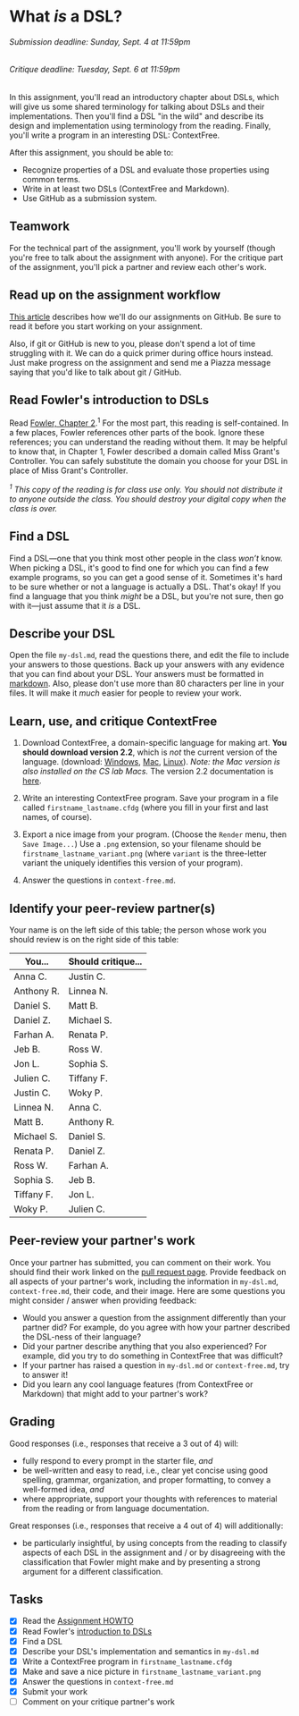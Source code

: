 [Assignment HOWTO]: https://github.com/hmc-cs111-fall2016/hmc-cs111-fall2016.github.io/wiki/Assignment-HOWTO
[Fowler]: https://sakai.claremont.edu/access/content/group/CX_mtg_91991/Fowler_Chapter2.pdf
[markdown]: https://github.com/adam-p/markdown-here/wiki/Markdown-Cheatsheet
[Pulls]: https://github.com/hmc-cs111-fall2016/what-is-a-DSL/pulls

# What _is_ a DSL?
###### _Submission deadline: Sunday, Sept. 4 at 11:59pm_
###### _Critique deadline: Tuesday, Sept. 6 at 11:59pm_

In this assignment, you'll read an introductory chapter about DSLs, which will 
give us some shared terminology for talking about DSLs and their 
implementations. Then you'll find a DSL "in the wild" and describe its design 
and implementation using terminology from the reading. Finally, you'll write a
program in an interesting DSL: ContextFree.

After this assignment, you should be able to:

- Recognize properties of a DSL and evaluate those properties using common 
terms.
- Write in at least two DSLs (ContextFree and Markdown).
- Use GitHub as a submission system.

## Teamwork
For the technical part of the assignment, you'll work by yourself (though you're
free to talk about the assignment with anyone). For the critique part of the
assignment, you'll pick a partner and review each other's work.

## Read up on the assignment workflow
[This article][Assignment HOWTO] describes how we'll do our assignments on
GitHub. Be sure to read it before you start working on your assignment.

Also, if git or GitHub is new to you, please don't spend a lot of time
struggling with it. We can do a quick primer during office hours instead.
Just make progress on the assignment and send me a Piazza message saying
that you'd like to talk about git / GitHub.

## Read Fowler's introduction to DSLs
Read [Fowler, Chapter 2][Fowler].<sup>1</sup> For the most part, this reading is 
self-contained. In a few places, Fowler references other parts of the book. 
Ignore these references; you can understand the reading without them. It may be 
helpful to know that, in Chapter 1, Fowler described a domain called Miss 
Grant's Controller. You can safely substitute the domain you choose for your DSL 
in place of Miss Grant's Controller. 

_<sup>1</sup> This copy of the reading is for class use only. You should not distribute
 it to anyone outside the class. You should destroy your digital copy when the 
 class is over._

## Find a DSL
Find a DSL—one that you think most other people in the class *won’t* know. 
When picking a DSL, it's good to find one for which you can find a few 
example programs, so you can get a good sense of it. Sometimes it's hard to be 
sure whether or not a language is actually a DSL. That's okay! If you find a 
language that you think *might* be a DSL, but you're not sure, then go with 
it—just assume that it *is* a DSL.

## Describe your DSL
Open the file `my-dsl.md`, read the questions there, and edit the file to
include your answers to those questions. Back up your answers with any evidence 
that you can find about your DSL. Your answers must be formatted in [markdown].
Also, please don't use more than 80 characters per line in your files. It will
make it _much_ easier for people to review your work.

## Learn, use, and critique ContextFree
1. Download ContextFree, a domain-specific language for making art. **You should
download version 2.2**, which is _not_ the current version of the language.
(download: [Windows](http://www.contextfreeart.org/download/ContextFreeInstall2.2.2.exe), 
[Mac](http://www.contextfreeart.org/download/ContextFree2.2.2.dmg),
[Linux](http://www.contextfreeart.org/download/ContextFreeSource2.2.2.tgz)).
_Note: the Mac version is also installed on the CS lab Macs._ The version 2.2
documentation is 
[here](https://github.com/MtnViewJohn/context-free/wiki/Version-2-Syntax).

2. Write an interesting ContextFree program. Save your program in a file called
`firstname_lastname.cfdg` (where you fill in your first and last names, of
course).

3. Export a nice image from your program. (Choose the `Render` menu, then `Save
Image...`) Use a `.png` extension, so your filename should be `
firstname_lastname_variant.png` (where `variant` is the three-letter variant the
uniquely identifies this version of your program).

4. Answer the questions in `context-free.md`.

## Identify your peer-review partner(s)
Your name is on the left side of this table; the person whose work you should
review is on the right side of this table:

| You...      | Should critique...          |
| ----------- | --------------------------- |
| Anna C.     | Justin C.                   |
| Anthony R.  | Linnea N.                   |
| Daniel S.   | Matt B.                     |
| Daniel Z.   | Michael S.                  |
| Farhan A.   | Renata P.                   |
| Jeb B.      | Ross W.                     |
| Jon L.      | Sophia S.                   |
| Julien C.   | Tiffany F.                  |
| Justin C.   | Woky P.                     |
| Linnea N.   | Anna C.                     |
| Matt B.     | Anthony R.                  |
| Michael S.  | Daniel S.                   |
| Renata P.   | Daniel Z.                   |
| Ross W.     | Farhan A.                   |
| Sophia S.   | Jeb B.                      |
| Tiffany F.  | Jon L.                      |
| Woky P.     | Julien C.                   |

## Peer-review your partner's work
Once your partner has submitted, you can comment on their work. You should find
their work linked on the [pull request page][Pulls]. Provide feedback on all
aspects of your partner's work, including the information in `my-dsl.md`,
`context-free.md`, their code, and their image. Here are some questions you
might consider / answer when providing feedback:

- Would you answer a question from the assignment differently than your partner
did? For example, do you agree with how your partner described the DSL-ness of
their language?
- Did your partner describe anything that you also experienced? For example, did
you try to do something in ContextFree that was difficult?
- If your partner has raised a question in `my-dsl.md` or `context-free.md`,
try to answer it!
- Did you learn any cool language features (from ContextFree or Markdown) that
might add to your partner's work?

## Grading
Good responses (i.e., responses that receive a 3 out of 4) will:

   + fully respond to every prompt in the starter file, _and_
   + be well-written and easy to read, i.e., clear yet concise using good 
   spelling, grammar, organization, and proper formatting, to convey a 
   well-formed idea, _and_
   + where appropriate, support your thoughts with references to material from
   the reading or from language documentation.

Great responses (i.e., responses that receive a 4 out of 4) will additionally:

   + be particularly insightful, by using concepts from the reading to classify
   aspects of each DSL in the assignment and / or by disagreeing with the
   classification that Fowler might make and by presenting a strong argument for
   a different classification.

## Tasks

- [x] Read the [Assignment HOWTO]
- [x] Read Fowler's [introduction to DSLs][Fowler]
- [x] Find a DSL
- [x] Describe your DSL's implementation and semantics in `my-dsl.md`
- [x] Write a ContextFree program in `firstname_lastname.cfdg`
- [x] Make and save a nice picture in `firstname_lastname_variant.png`
- [x] Answer the questions in `context-free.md`
- [x] Submit your work
- [ ] Comment on your critique partner's work
